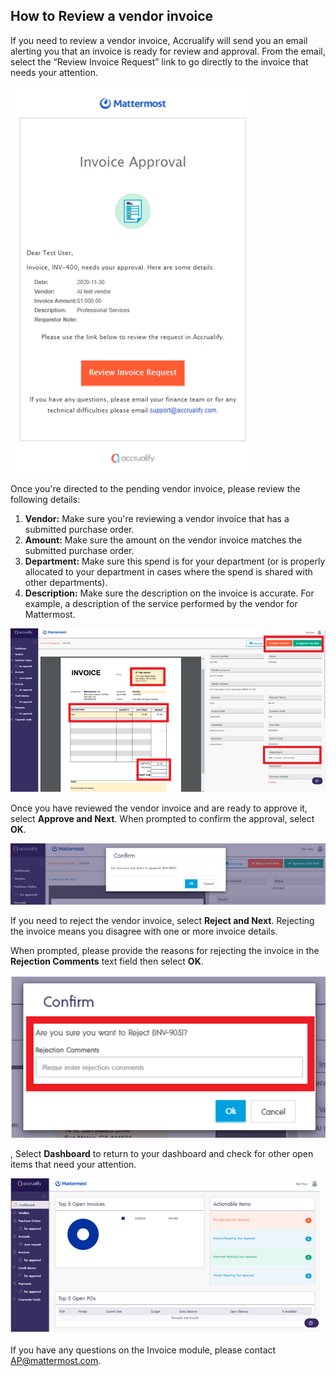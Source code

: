 ## How to Review a vendor invoice

If you need to review a vendor invoice, Accrualify will send you an email alerting you that an invoice is ready for review and approval. From the email, select the “Review Invoice Request” link to go directly to the invoice that needs your attention.

![](../../../../.gitbook/assets/How-to-review-a-vendor-invoice-1.PNG)

Once you're directed to the pending vendor invoice, please review the following details:

1. **Vendor:** Make sure you're reviewing a vendor invoice that has a submitted purchase order.
2. **Amount:** Make sure the amount on the vendor invoice matches the submitted purchase order.
3. **Department:** Make sure this spend is for your department (or is properly allocated to your department in cases where the spend is shared with other departments).
4. **Description:** Make sure the description on the invoice is accurate. For example, a description of the service performed by the vendor for Mattermost.

![](../../../../.gitbook/assets/How-to-review-a-vendor-invoice-2.PNG)

Once you have reviewed the vendor invoice and are ready to approve it, select **Approve and Next**. 
When prompted to confirm the approval, select **OK**.

![](../../../../.gitbook/assets/How-to-review-a-vendor-invoice-3.PNG)

If you need to reject the vendor invoice, select **Reject and Next**. Rejecting the invoice means you disagree with one or more invoice details. 

When prompted, please provide the reasons for rejecting the invoice in the **Rejection Comments** text field then select **OK**.

![](../../../../.gitbook/assets/How-to-review-a-vendor-invoice-4.PNG)

, Select **Dashboard** to return to your dashboard and check for other open items that need your attention.

![](../../../../.gitbook/assets/How-to-review-a-vendor-invoice-5.PNG)

If you have any questions on the Invoice module, please contact [AP@mattermost.com](AP@mattermost.com).
